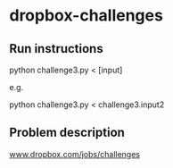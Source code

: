 dropbox-challenges
==================

Run instructions
----------------
python challenge3.py < [input]

e.g.

python challenge3.py < challenge3.input2

Problem description
-------------------
www.dropbox.com/jobs/challenges